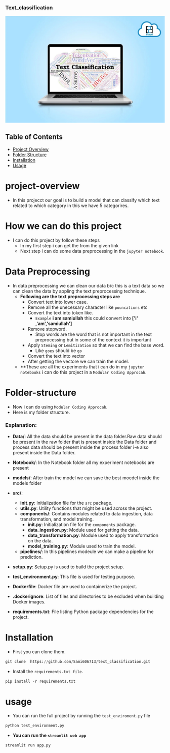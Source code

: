 ### Text_classification
![Text Classification](Img.jpeg)
## Table of Contents
- [Project Overview](#project-overview)
- [Folder Structure](#folder-structure)
- [Installation](#installation)
- [Usage](#usage)

# project-overview
- In this projecct our goal is to build a model that can  classify which text related to which category in this we have 5 categorires.

# How we can do this project
- I can do this project by follow these steps
    - In my first step i can get the from the given link
    - Next step i can do some data preprocessing in the `jupyter notebook`.

# Data Preprocessing 
- In data preprocessing we can clean our data b/c this is a text data so we can clean the data by appling the text preprocessing technique.
    - **Following are the text preprocessing steps are**
        - Convert text into lower case.
        - Remove all the unecessary character like `pouncations` etc
        - Convert the text into token like.
            - `Example`  **i am samiullah** this could convert into **['i' ,'am','samiullah']**
        - Remove stopword.
            - Stop words are the word that is not important in the text preprocessing but in some of the context it is important
        - Apply `Steming` or `Lemitization` so that we can find the base word.
            - Like `goes` should be `go`
        - Convert the text into vector
        - After getting the vectore we can train the model.
    - **These are all the experiments that i can do in my `jupyter notebooks` i can do this project in a `Modular Coding Approcah`.

# Folder-structure
- Now i can do using `Modular Coding Approcah`.
- Here is my folder structure.

### Explanation:

- **Data/**: All the data should be present in the data folder.Raw data should be present in the raw folder that is present inside the Data folder and  process data should be present inside the process folder i-e also present inside the Data folder.

- **Notebook/**: In the Notebook folder all my experiment notebooks are present

- **models/**: After train the model we can save the best moedel inside the models folder

- **src/**:
  - **__init__.py**: Initialization file for the `src` package.
  - **utils.py**: Utility functions that might be used across the project.
  - **components/**: Contains modules related to data ingestion, data transformation, and model training.
    - **__init__.py**: Initialization file for the `components` package.
    - **data_ingestion.py**: Module used for getting the data.
    - **data_transformation.py**: Module used to apply transformation on the data.
    - **model_training.py**: Module used to train the model.
  - **pipelines/**: In this pipelines modeule we can make a pipeline for prediction.

- **setup.py**: Setup.py is used to build the project setup.

- **test_environment.py**: This file is used for testing purpose.

- **Dockerfile**: Docker file are used to containerize the project.

- **.dockerignore**: List of files and directories to be excluded when building Docker images.

- **requirements.txt**: File listing Python package dependencies for the project.

# Installation
- First you can clone them.
```python 
git clone  https://github.com/Sami606713/text_classification.git
```
- Install the `requirements.txt file`.
```python 
pip install -r requirements.txt
```

# usage
- You can run the full project by running the `test_enviroment.py` file
```python 
python test_environment.py
```
- **You can run the `streamlit web app`**
```python
streamlit run app.py
```